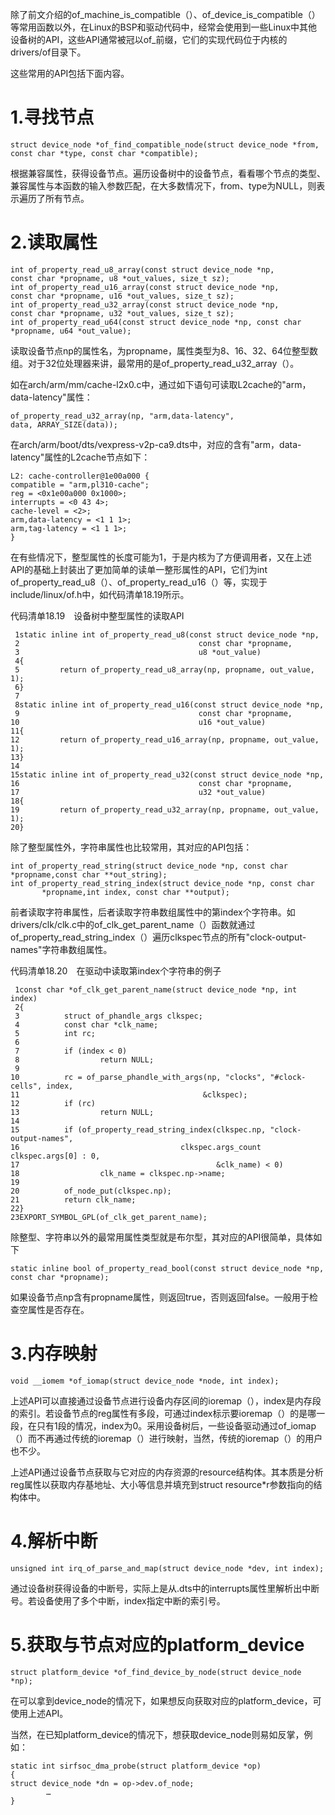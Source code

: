 除了前文介绍的of_machine_is_compatible（）、of_device_is_compatible（）等常用函数以外，在Linux的BSP和驱动代码中，经常会使用到一些Linux中其他设备树的API，这些API通常被冠以of_前缀，它们的实现代码位于内核的drivers/of目录下。

这些常用的API包括下面内容。

# 1.寻找节点

```
struct device_node *of_find_compatible_node(struct device_node *from,
const char *type, const char *compatible);
```

根据兼容属性，获得设备节点。遍历设备树中的设备节点，看看哪个节点的类型、兼容属性与本函数的输入参数匹配，在大多数情况下，from、type为NULL，则表示遍历了所有节点。

# 2.读取属性

```
int of_property_read_u8_array(const struct device_node *np,
const char *propname, u8 *out_values, size_t sz);
int of_property_read_u16_array(const struct device_node *np,
const char *propname, u16 *out_values, size_t sz);
int of_property_read_u32_array(const struct device_node *np,
const char *propname, u32 *out_values, size_t sz);
int of_property_read_u64(const struct device_node *np, const char
*propname, u64 *out_value);
```

读取设备节点np的属性名，为propname，属性类型为8、16、32、64位整型数组。对于32位处理器来讲，最常用的是of_property_read_u32_array（）。

如在arch/arm/mm/cache-l2x0.c中，通过如下语句可读取L2cache的"arm，data-latency"属性：

```
of_property_read_u32_array(np, "arm,data-latency",
data, ARRAY_SIZE(data));
```

在arch/arm/boot/dts/vexpress-v2p-ca9.dts中，对应的含有"arm，data-latency"属性的L2cache节点如下：

```
L2: cache-controller@1e00a000 {
compatible = "arm,pl310-cache";
reg = <0x1e00a000 0x1000>;
interrupts = <0 43 4>;
cache-level = <2>;
arm,data-latency = <1 1 1>;
arm,tag-latency = <1 1 1>;
}
```

在有些情况下，整型属性的长度可能为1，于是内核为了方便调用者，又在上述API的基础上封装出了更加简单的读单一整形属性的API，它们为int of_property_read_u8（）、of_property_read_u16（）等，实现于include/linux/of.h中，如代码清单18.19所示。

代码清单18.19　设备树中整型属性的读取API

```
 1static inline int of_property_read_u8(const struct device_node *np,
 2                                        const char *propname,
 3                                        u8 *out_value)
 4{
 5         return of_property_read_u8_array(np, propname, out_value, 1);
 6}
 7
 8static inline int of_property_read_u16(const struct device_node *np,
 9                                        const char *propname,
10                                        u16 *out_value)
11{
12         return of_property_read_u16_array(np, propname, out_value, 1);
13}
14
15static inline int of_property_read_u32(const struct device_node *np,
16                                        const char *propname,
17                                        u32 *out_value)
18{
19         return of_property_read_u32_array(np, propname, out_value, 1);
20}
```

除了整型属性外，字符串属性也比较常用，其对应的API包括：

```
int of_property_read_string(struct device_node *np, const char
*propname,const char **out_string);
int of_property_read_string_index(struct device_node *np, const char
       *propname,int index, const char **output);
```

前者读取字符串属性，后者读取字符串数组属性中的第index个字符串。如drivers/clk/clk.c中的of_clk_get_parent_name（）函数就通过of_property_read_string_index（）遍历clkspec节点的所有"clock-output-names"字符串数组属性。

代码清单18.20　在驱动中读取第index个字符串的例子

```
 1const char *of_clk_get_parent_name(struct device_node *np, int index)
 2{
 3          struct of_phandle_args clkspec;
 4          const char *clk_name;
 5          int rc;
 6
 7          if (index < 0)
 8                  return NULL;
 9
10          rc = of_parse_phandle_with_args(np, "clocks", "#clock-cells", index,
11                                         &clkspec);
12          if (rc)
13                  return NULL;
14
15          if (of_property_read_string_index(clkspec.np, "clock-output-names",
16                                    clkspec.args_count  clkspec.args[0] : 0,
17                                            &clk_name) < 0)
18                  clk_name = clkspec.np->name;
19
20          of_node_put(clkspec.np);
21          return clk_name;
22}
23EXPORT_SYMBOL_GPL(of_clk_get_parent_name);
```

除整型、字符串以外的最常用属性类型就是布尔型，其对应的API很简单，具体如下

```
static inline bool of_property_read_bool(const struct device_node *np,
const char *propname);
```

如果设备节点np含有propname属性，则返回true，否则返回false。一般用于检查空属性是否存在。

# 3.内存映射

```
void __iomem *of_iomap(struct device_node *node, int index);
```

上述API可以直接通过设备节点进行设备内存区间的ioremap（），index是内存段的索引。若设备节点的reg属性有多段，可通过index标示要ioremap（）的是哪一段，在只有1段的情况，index为0。采用设备树后，一些设备驱动通过of_iomap（）而不再通过传统的ioremap（）进行映射，当然，传统的ioremap（）的用户也不少。

上述API通过设备节点获取与它对应的内存资源的resource结构体。其本质是分析reg属性以获取内存基地址、大小等信息并填充到struct resource*r参数指向的结构体中。

# 4.解析中断

```
unsigned int irq_of_parse_and_map(struct device_node *dev, int index);
```

通过设备树获得设备的中断号，实际上是从.dts中的interrupts属性里解析出中断号。若设备使用了多个中断，index指定中断的索引号。

# 5.获取与节点对应的platform_device

```
struct platform_device *of_find_device_by_node(struct device_node *np);
```

在可以拿到device_node的情况下，如果想反向获取对应的platform_device，可使用上述API。

当然，在已知platform_device的情况下，想获取device_node则易如反掌，例如：

```
static int sirfsoc_dma_probe(struct platform_device *op)
{
struct device_node *dn = op->dev.of_node;
        …
}
```

